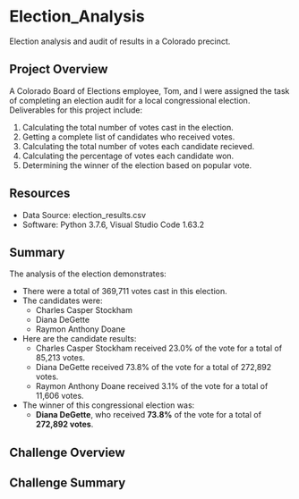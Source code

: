 # Election_Analysis
Election analysis and audit of results in a Colorado precinct.

## Project Overview
A Colorado Board of Elections employee, Tom, and I were assigned the task of completing an election audit for a local congressional election.  Deliverables for this project include:
1. Calculating the total number of votes cast in the election.
2. Getting a complete list of candidates who received votes.
3. Calculating the total number of votes each candidate recieved.
4. Calculating the percentage of votes each candidate won.
5. Determining the winner of the election based on popular vote.

## Resources
* Data Source: election_results.csv
* Software: Python 3.7.6, Visual Studio Code 1.63.2

## Summary
The analysis of the election demonstrates:
* There were a total of 369,711 votes cast in this election.
* The candidates were:
     * Charles Casper Stockham
     * Diana DeGette
     * Raymon Anthony Doane
* Here are the candidate results:
     * Charles Casper Stockham received 23.0% of the vote for a total of 85,213 votes.
     * Diana DeGette received 73.8% of the vote for a total of 272,892 votes.
     * Raymon Anthony Doane received 3.1% of the vote for a total of 11,606 votes.
* The winner of this congressional election was: 
     * **Diana DeGette**, who received **73.8%** of the vote for a total of **272,892 votes**.

## Challenge Overview

## Challenge Summary
